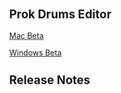 ## Prok Drums Editor

[Mac Beta](https://github.com/Normalised/ProkDrumsEditor/releases)

[Windows Beta](https://github.com/Normalised/ProkDrumsEditor/releases)

Release Notes
-------------


